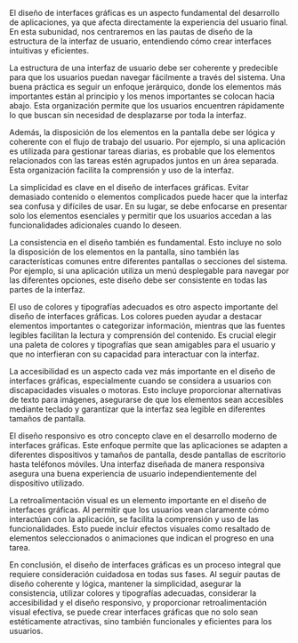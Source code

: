 El diseño de interfaces gráficas es un aspecto fundamental del desarrollo de aplicaciones, ya que afecta directamente la experiencia del usuario final. En esta subunidad, nos centraremos en las pautas de diseño de la estructura de la interfaz de usuario, entendiendo cómo crear interfaces intuitivas y eficientes.

La estructura de una interfaz de usuario debe ser coherente y predecible para que los usuarios puedan navegar fácilmente a través del sistema. Una buena práctica es seguir un enfoque jerárquico, donde los elementos más importantes están al principio y los menos importantes se colocan hacia abajo. Esta organización permite que los usuarios encuentren rápidamente lo que buscan sin necesidad de desplazarse por toda la interfaz.

Además, la disposición de los elementos en la pantalla debe ser lógica y coherente con el flujo de trabajo del usuario. Por ejemplo, si una aplicación es utilizada para gestionar tareas diarias, es probable que los elementos relacionados con las tareas estén agrupados juntos en un área separada. Esta organización facilita la comprensión y uso de la interfaz.

La simplicidad es clave en el diseño de interfaces gráficas. Evitar demasiado contenido o elementos complicados puede hacer que la interfaz sea confusa y difíciles de usar. En su lugar, se debe enfocarse en presentar solo los elementos esenciales y permitir que los usuarios accedan a las funcionalidades adicionales cuando lo deseen.

La consistencia en el diseño también es fundamental. Esto incluye no solo la disposición de los elementos en la pantalla, sino también las características comunes entre diferentes pantallas o secciones del sistema. Por ejemplo, si una aplicación utiliza un menú desplegable para navegar por las diferentes opciones, este diseño debe ser consistente en todas las partes de la interfaz.

El uso de colores y tipografías adecuados es otro aspecto importante del diseño de interfaces gráficas. Los colores pueden ayudar a destacar elementos importantes o categorizar información, mientras que las fuentes legibles facilitan la lectura y comprensión del contenido. Es crucial elegir una paleta de colores y tipografías que sean amigables para el usuario y que no interfieran con su capacidad para interactuar con la interfaz.

La accesibilidad es un aspecto cada vez más importante en el diseño de interfaces gráficas, especialmente cuando se considera a usuarios con discapacidades visuales o motoras. Esto incluye proporcionar alternativas de texto para imágenes, asegurarse de que los elementos sean accesibles mediante teclado y garantizar que la interfaz sea legible en diferentes tamaños de pantalla.

El diseño responsivo es otro concepto clave en el desarrollo moderno de interfaces gráficas. Este enfoque permite que las aplicaciones se adapten a diferentes dispositivos y tamaños de pantalla, desde pantallas de escritorio hasta teléfonos móviles. Una interfaz diseñada de manera responsiva asegura una buena experiencia de usuario independientemente del dispositivo utilizado.

La retroalimentación visual es un elemento importante en el diseño de interfaces gráficas. Al permitir que los usuarios vean claramente cómo interactúan con la aplicación, se facilita la comprensión y uso de las funcionalidades. Esto puede incluir efectos visuales como resaltado de elementos seleccionados o animaciones que indican el progreso en una tarea.

En conclusión, el diseño de interfaces gráficas es un proceso integral que requiere consideración cuidadosa en todas sus fases. Al seguir pautas de diseño coherente y lógica, mantener la simplicidad, asegurar la consistencia, utilizar colores y tipografías adecuadas, considerar la accesibilidad y el diseño responsivo, y proporcionar retroalimentación visual efectiva, se puede crear interfaces gráficas que no solo sean estéticamente atractivas, sino también funcionales y eficientes para los usuarios.
